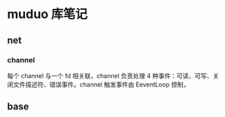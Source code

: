 # muduo 库笔记

## net
### channel
每个 channel 与一个 fd 相关联，channel 负责处理 4 种事件：可读、可写、关闭文件描述符、错误事件。channel 触发事件由 EeventLoop 控制，
## base